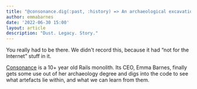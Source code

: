 ```yaml
---
title: "@consonance.dig(:past, :history) => An archaeological excavation of a ten year old Rails monolith"
author: emmabarnes
date: '2022-06-30 15:00'
layout: article
description: "Dust. Legacy. Story."
---
```


You really had to be there. We didn't record this, because it had “not for the Internet” stuff in it.

[Consonance](https://consonance.app) is a 10+ year old Rails monolith. Its CEO, Emma Barnes, finally gets some use out of her archaeology degree and digs into the code to see what artefacts lie within, and what we can learn from them.